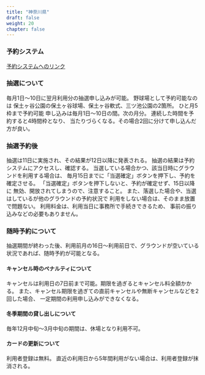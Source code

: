 ```yaml
---
title: "神奈川県"
draft: false
weight: 20
chapter: false
---
```


### 予約システム

[予約システムへのリンク](https://yoyaku.e-kanagawa.lg.jp/kanagawa/web/)

### 抽選について

毎月1日～10日に翌月利用分の抽選申し込みが可能。
野球場として予約可能なのは
保土ヶ谷公園の保土ヶ谷球場、保土ヶ谷軟式、三ツ池公園の2箇所。
ひと月5枠まで予約可能
申し込みは毎月1日～10日の間。次の月分。
連続した時間を予約すると4時間枠となり、
当たりづらくなる。その場合2回に分けて申し込んだ方が良い。

### 抽選予約後

抽選は11日に実施され、その結果が12日以降に発表される。
抽選の結果は予約システムにアクセスし、確認する。
当選している場合かつ、該当日時にグラウンドを利用する場合は、
毎月15日までに「当選確定」ボタンを押下し、予約を確定させる。
「当選確定」ボタンを押下しないと、予約が確定せず、15日以降に
無効、開放されてしまうので、注意すること。
また、落選した場合や、当選はしているが他のグラウンドの予約状況で
利用をしない場合は、そのまま放置で問題ない。
利用料金は、利用当日に事務所で手続きできるため、
事前の振り込みなどの必要もありません。

### 随時予約について

抽選期間が終わった後、利用前月の16日～利用前日で、グラウンドが空いている
状況であれば、随時予約が可能となる。

#### キャンセル時のペナルティについて

キャンセルは利用日の7日前まで可能。期限を過ぎるとキャンセル料全額かかる。
また、キャンセル期限を過ぎての直前キャンセルや無断キャンセルなどを2回した場合、
一定期間の利用申し込みができなくなる。

#### 冬季期間の貸し出しについて

毎年12月中旬～3月中旬の期間は、休場となり利用不可。

#### カードの更新について

利用者登録は無料。
直近の利用日から5年間利用がない場合は、利用者登録が抹消される。
